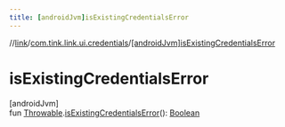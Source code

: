 ```yaml
---
title: [androidJvm]isExistingCredentialsError
---
```

//[link](../../index.html)/[com.tink.link.ui.credentials](index.html)/[[androidJvm]isExistingCredentialsError]([android-jvm]is-existing-credentials-error.html)



# isExistingCredentialsError



[androidJvm]\
fun [Throwable](https://kotlinlang.org/api/latest/jvm/stdlib/kotlin/-throwable/index.html).[isExistingCredentialsError]([android-jvm]is-existing-credentials-error.html)(): [Boolean](https://kotlinlang.org/api/latest/jvm/stdlib/kotlin/-boolean/index.html)




